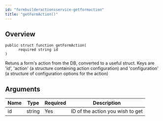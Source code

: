 ```yaml
---
id: "formbuilderactionsservice-getformaction"
title: "getFormAction()"
---
```



## Overview




```luceescript
public struct function getFormAction(
      required string id
)
```

Retuns a form's action from the DB, converted to a useful struct. Keys are
'id', 'action' (a structure containing action configuration) and 'configuration'
(a structure of configuration options for the action)

## Arguments


<div class="table-responsive"><table class="table"><thead><tr><th>Name</th><th>Type</th><th>Required</th><th>Description</th></tr></thead><tbody><tr><td>id</td><td>string</td><td>Yes</td><td>ID of the action you wish to get</td></tr></tbody></table></div>
